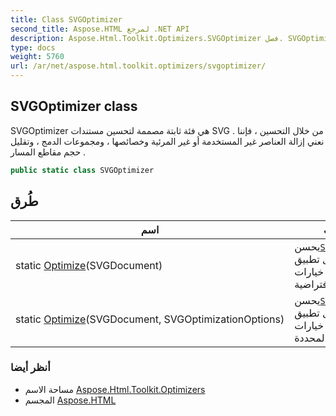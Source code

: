 ```yaml
---
title: Class SVGOptimizer
second_title: Aspose.HTML لمرجع .NET API
description: Aspose.Html.Toolkit.Optimizers.SVGOptimizer فصل. SVGOptimizer هي فئة ثابتة مصممة لتحسين مستندات SVG . من خلال التحسين  فإننا نعني إزالة العناصر غير المستخدمة أو غير المرئية وخصائصها  ومجموعات الدمج  وتقليل حجم مقاطع المسار .
type: docs
weight: 5760
url: /ar/net/aspose.html.toolkit.optimizers/svgoptimizer/
---
```

## SVGOptimizer class

SVGOptimizer هي فئة ثابتة مصممة لتحسين مستندات SVG . من خلال التحسين ، فإننا نعني إزالة العناصر غير المستخدمة أو غير المرئية وخصائصها ، ومجموعات الدمج ، وتقليل حجم مقاطع المسار .

```csharp
public static class SVGOptimizer
```

## طُرق

| اسم | وصف |
| --- | --- |
| static [Optimize](../../aspose.html.toolkit.optimizers/svgoptimizer/optimize/#optimize)(SVGDocument) | يحسن[`SVGDocument`](../../aspose.html.dom.svg/svgdocument/) من خلال تطبيق مجموعة من خيارات التحسين الافتراضية. |
| static [Optimize](../../aspose.html.toolkit.optimizers/svgoptimizer/optimize/#optimize_1)(SVGDocument, SVGOptimizationOptions) | يحسن[`SVGDocument`](../../aspose.html.dom.svg/svgdocument/) من خلال تطبيق مجموعة من خيارات التحسين المحددة. |

### أنظر أيضا

* مساحة الاسم [Aspose.Html.Toolkit.Optimizers](../../aspose.html.toolkit.optimizers/)
* المجسم [Aspose.HTML](../../)


